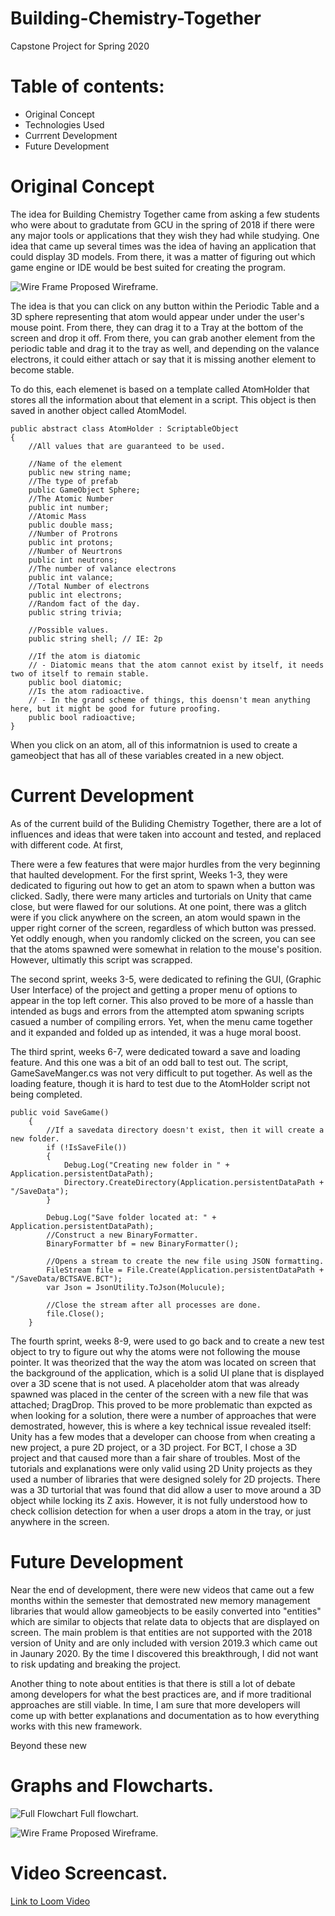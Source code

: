 # Building-Chemistry-Together
Capstone Project for Spring 2020

# Table of contents:
* Original Concept
* Technologies Used
* Currrent Development
* Future Development


# Original Concept

The idea for Building Chemistry Together came from asking a few students who were about to gradutate from GCU in the spring of 2018 if there were any major tools or applications that they wish they had while studying. One idea that came up several times was the idea of having an application that could display 3D models. From there, it was a matter of figuring out which game engine or IDE would be best suited for creating the program.

![Wire Frame](/Documentation/3A.png)
Proposed Wireframe. 

The idea is that you can click on any button within the Periodic Table and a 3D sphere representing that atom would appear under under the user's mouse point. From there, they can drag it to a Tray at the bottom of the screen and drop it off. From there, you can grab another element from the periodic table and drag it to the tray as well, and depending on the valance electrons, it could either attach or say that it is missing another element to become stable. 

To do this, each elemenet is based on a template called AtomHolder that stores all the information about that element in a script. This object is then saved in another object called AtomModel. 
```
public abstract class AtomHolder : ScriptableObject
{
    //All values that are guaranteed to be used.

    //Name of the element
    public new string name;
    //The type of prefab
    public GameObject Sphere;
    //The Atomic Number
    public int number;
    //Atomic Mass
    public double mass;
    //Number of Protrons
    public int protons;
    //Number of Neurtrons
    public int neutrons;
    //The number of valance electrons
    public int valance;
    //Total Number of electrons
    public int electrons;
    //Random fact of the day.
    public string trivia;

    //Possible values.
    public string shell; // IE: 2p

    //If the atom is diatomic
    // - Diatomic means that the atom cannot exist by itself, it needs two of itself to remain stable.
    public bool diatomic;
    //Is the atom radioactive.
    // - In the grand scheme of things, this doensn't mean anything here, but it might be good for future proofing.
    public bool radioactive;
}

```
When you click on an atom, all of this informatnion is used to create a gameobject that has all of these variables created in a new object. 

# Current Development 

As of the current build of the Buliding Chemistry Together, there are a lot of influences and ideas that were taken into account and tested, and replaced with different code. At first, 

There were a few features that were major hurdles from the very beginning that haulted development. For the first sprint, Weeks 1-3, they were dedicated to figuring out how to get an atom to spawn when a button was clicked. Sadly, there were many articles and turtorials on Unity that came close, but were flawed for our solutions. At one point, there was a glitch were if you click anywhere on the screen, an atom would spawn in the upper right corner of the screen, regardless of which button was pressed. Yet oddly enough, when you randomly clicked on the screen, you can see that the atoms spawned were somewhat in relation to the mouse's position. However, ultimatly this script was scrapped. 

The second sprint, weeks 3-5, were dedicated to refining the GUI, (Graphic User Interface) of the project and getting a proper menu of options to appear in the top left corner. This also proved to be more of a hassle than intended as bugs and errors from the attempted atom spwaning scripts casued a number of compiling errors. Yet, when the menu came together and it expanded and folded up as intended, it was a huge moral boost. 

The third sprint, weeks 6-7, were dedicated toward a save and loading feature. And this one was a bit of an odd ball to test out. The script, GameSaveManger.cs was not very difficult to put together. As well as the loading feature, though it is hard to test due to the AtomHolder script not being completed. 
```
public void SaveGame()
    {
        //If a savedata directory doesn't exist, then it will create a new folder.
        if (!IsSaveFile())
        {
            Debug.Log("Creating new folder in " + Application.persistentDataPath);
            Directory.CreateDirectory(Application.persistentDataPath + "/SaveData");
        }

        Debug.Log("Save folder located at: " + Application.persistentDataPath);
        //Construct a new BinaryFormatter.
        BinaryFormatter bf = new BinaryFormatter();

        //Opens a stream to create the new file using JSON formatting. 
        FileStream file = File.Create(Application.persistentDataPath + "/SaveData/BCTSAVE.BCT");
        var Json = JsonUtility.ToJson(Molucule);

        //Close the stream after all processes are done.
        file.Close();
    }
```

The fourth sprint, weeks 8-9, were used to go back and to create a new test object to try to figure out why the atoms were not following the mouse pointer. It was theorized that the way the atom was located on screen that the background of the application, which is a solid UI plane that is displayed over a 3D scene that is not used. A placeholder atom that was already spawned was placed in the center of the screen with a new file that was attached; DragDrop. This proved to be more problematic than expcted as when looking for a solution, there were a number of approaches that were demostrated, however, this is where a key technical issue revealed itself: Unity has a few modes that a developer can choose from when creating a new project, a pure 2D project, or a 3D project. For BCT, I chose a 3D project and that caused more than a fair share of troubles. Most of the tutorials and explanations were only valid using 2D Unity projects as they used a number of libraries that were designed solely for 2D projects. There was a 3D turtorial that was found that did allow a user to move around a 3D object while locking its Z axis. However, it is not fully understood how to check collision detection for when a user drops a atom in the tray, or just anywhere in the screen. 



# Future Development

Near the end of development, there were new videos that came out a few months within the semester that demostrated new memory management libraries that would allow gameobjects to be easily converted into "entities" which are similar to objects that relate data to objects that are displayed on screen. The main problem is that entities are not supported with the 2018 version of Unity and are only included with version 2019.3 which came out in Jaunary 2020. By the time I discovered this breakthrough, I did not want to risk updating and breaking the project.

Another thing to note about entities is that there is still a lot of debate among developers for what the best practices are, and if more traditional approaches are still viable. In time, I am sure that more developers will come up with better explanations and documentation as to how everything works with this new framework. 

Beyond these new 

# Graphs and Flowcharts.


![Full Flowchart](/Documentation/2A.png)
Full flowchart.

![Wire Frame](/Documentation/3A.png)
Proposed Wireframe. 

# Video Screencast.

[Link to Loom Video](https://www.loom.com/share/d420bfd0f6ee4bd69a6c53216151c262)

